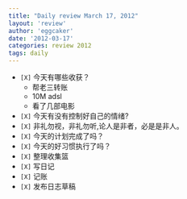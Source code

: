 ```yaml
---
title: "Daily review March 17, 2012" 
layout: 'review'
author: 'eggcaker'
date: '2012-03-17'
categories: review 2012
tags: daily
---
```



  * `[X]` 今天有哪些收获？ 
    * 帮老三转账 
    * 10M adsl 
    * 看了几部电影 
  * `[X]` 今天有没有控制好自己的情绪? 
  * `[X]` 非礼勿视，非礼勿听,论人是非者，必是是非人。 
  * `[X]` 今天的计划完成了吗？ 
  * `[X]` 今天的好习惯执行了吗？ 
  * `[X]` 整理收集篮 
  * `[X]` 写日记 
  * `[X]` 记账 
  * `[X]` 发布日志草稿 

